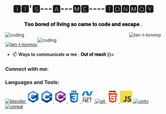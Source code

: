 <h1 align="center">🅸🆃'🆂---🅰---🅼🅴----🆃🅾🅽🅼🅾🆈</h1>
<h3 align="center">𝐓𝐨𝐨 𝐛𝐨𝐫𝐞𝐝 𝐨𝐟 𝐥𝐢𝐯𝐢𝐧𝐠 𝐬𝐨 𝐜𝐚𝐦𝐞 𝐭𝐨 𝐜𝐨𝐝𝐞 𝐚𝐧𝐝 𝐞𝐬𝐜𝐚𝐩𝐞 .</h3>

<img align="left" alt="coding" width="400" src="https://media.tenor.com/fAQ4mdg7iz4AAAAj/pixel-cat.gif">
<img align="right" alt="coding" width="400" src="https://i.pinimg.com/originals/32/44/01/324401aa18cc80c55f338dcd4674cb80.gif">
<p align="left"> <img src="https://komarev.com/ghpvc/?username=ten-t-tonmoy&label=Profile%20views&color=0e75b6&style=flat" alt="ten-t-tonmoy" /> </p>

<p align="right"> <a href="https://github.com/ryo-ma/github-profile-trophy"><img src="https://github-profile-trophy.vercel.app/?username=ten-t-tonmoy" alt="ten-t-tonmoy" /></a> </p>

- 📫 𝐖𝐚𝐲𝐬 𝐭𝐨 𝐜𝐨𝐦𝐦𝐮𝐧𝐢𝐜𝐚𝐭𝐞 𝐰 𝐦𝐞 : **𝐎𝐮𝐭 𝐨𝐟 𝐫𝐞𝐚𝐜𝐡 }}=**

<h3 align="left">Connect with me:</h3>
<p align="left">
</p>

<h3 align="left">Languages and Tools:</h3>
<p align="left"> <a href="https://www.blender.org/" target="_blank" rel="noreferrer"> <img src="https://download.blender.org/branding/community/blender_community_badge_white.svg" alt="blender" width="40" height="40"/> </a> <a href="https://www.cprogramming.com/" target="_blank" rel="noreferrer"> <img src="https://raw.githubusercontent.com/devicons/devicon/master/icons/c/c-original.svg" alt="c" width="40" height="40"/> </a> <a href="https://www.w3schools.com/cpp/" target="_blank" rel="noreferrer"> <img src="https://raw.githubusercontent.com/devicons/devicon/master/icons/cplusplus/cplusplus-original.svg" alt="cplusplus" width="40" height="40"/> </a> <a href="https://www.w3schools.com/cs/" target="_blank" rel="noreferrer"> <img src="https://raw.githubusercontent.com/devicons/devicon/master/icons/csharp/csharp-original.svg" alt="csharp" width="40" height="40"/> </a> <a href="https://www.w3schools.com/css/" target="_blank" rel="noreferrer"> <img src="https://raw.githubusercontent.com/devicons/devicon/master/icons/css3/css3-original-wordmark.svg" alt="css3" width="40" height="40"/> </a> <a href="https://dotnet.microsoft.com/" target="_blank" rel="noreferrer"> <img src="https://raw.githubusercontent.com/devicons/devicon/master/icons/dot-net/dot-net-original-wordmark.svg" alt="dotnet" width="40" height="40"/> </a> <a href="https://git-scm.com/" target="_blank" rel="noreferrer"> <img src="https://www.vectorlogo.zone/logos/git-scm/git-scm-icon.svg" alt="git" width="40" height="40"/> </a> <a href="https://www.w3.org/html/" target="_blank" rel="noreferrer"> <img src="https://raw.githubusercontent.com/devicons/devicon/master/icons/html5/html5-original-wordmark.svg" alt="html5" width="40" height="40"/> </a> <a href="https://developer.mozilla.org/en-US/docs/Web/JavaScript" target="_blank" rel="noreferrer"> <img src="https://raw.githubusercontent.com/devicons/devicon/master/icons/javascript/javascript-original.svg" alt="javascript" width="40" height="40"/> </a> <a href="https://unity.com/" target="_blank" rel="noreferrer"> <img src="https://www.vectorlogo.zone/logos/unity3d/unity3d-icon.svg" alt="unity" width="40" height="40"/> </a> <a href="https://unrealengine.com/" target="_blank" rel="noreferrer"> <img src="https://raw.githubusercontent.com/kenangundogan/fontisto/036b7eca71aab1bef8e6a0518f7329f13ed62f6b/icons/svg/brand/unreal-engine.svg" alt="unreal" width="40" height="40"/> </a> </p>
